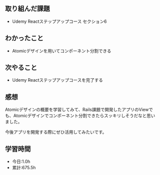 ## 取り組んだ課題
- Udemy Reactステップアップコース セクション6

## わかったこと
- Atomicデザインを用いてコンポーネント分割できる

## 次やること
- Udemy Reactステップアップコースを完了する

## 感想
Atomicデザインの概要を学習してみて、Rails課題で開発したアプリのViewでも、Atomicデザインでコンポーネント分割できたらスッキリしそうだなと思いました。

今後アプリを開発する際にぜひ活用してみたいです。

## 学習時間
- 今日:1.0h
- 累計:675.5h
